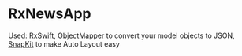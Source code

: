 # RxNewsApp
Used: 
[RxSwift](https://github.com/ReactiveX/RxSwift),
[ObjectMapper](https://github.com/tristanhimmelman/ObjectMapper) to convert your model objects to JSON,
[SnapKit](https://github.com/SnapKit/SnapKit) to make Auto Layout easy
